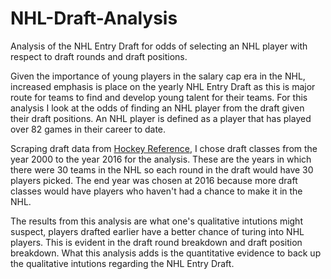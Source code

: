 # NHL-Draft-Analysis
Analysis of the NHL Entry Draft for odds of selecting an NHL player with respect to draft rounds and draft positions.

Given the importance of young players in the salary cap era in the NHL, increased emphasis is place on the yearly NHL Entry Draft as this is major route for teams to find and develop young talent for their teams. For this analysis  I look at the odds of finding an NHL player from the draft given their draft positions. An NHL player is defined as a player that has played over 82 games in their career to date. 

Scraping draft data from [Hockey Reference](https://www.hockey-reference.com), I chose draft classes from the year 2000 to the year 2016 for the analysis. These are the years in which there were 30 teams in the NHL so each round in the draft would have 30 players picked. The end year was chosen at 2016 because more draft classes would have players who haven't had a chance to make it in the NHL.

The results from this analysis are what one's qualitative intutions might suspect, players drafted earlier have a better chance of turing into NHL players. This is evident in the draft round breakdown and draft position breakdown. What this analysis adds is the quantitative evidence to back up the qualitative intutions regarding the NHL Entry Draft.
